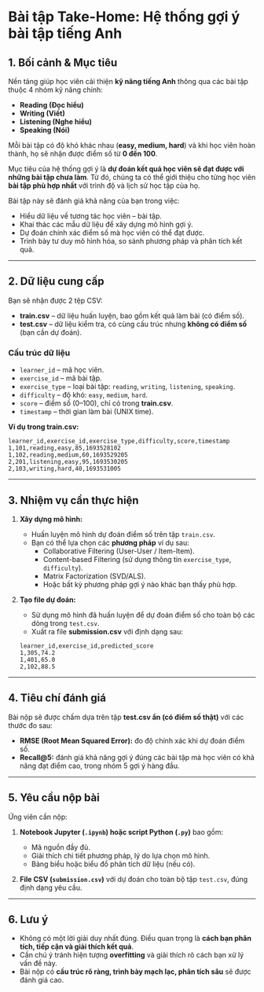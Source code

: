 # Bài tập Take-Home: Hệ thống gợi ý bài tập tiếng Anh

## 1. Bối cảnh & Mục tiêu

Nền tảng giúp học viên cải thiện **kỹ năng tiếng Anh** thông qua các bài tập thuộc 4 nhóm kỹ năng chính:  
- **Reading (Đọc hiểu)**  
- **Writing (Viết)**  
- **Listening (Nghe hiểu)**  
- **Speaking (Nói)**  

Mỗi bài tập có độ khó khác nhau (**easy, medium, hard**) và khi học viên hoàn thành, họ sẽ nhận được điểm số từ **0 đến 100**.  

Mục tiêu của hệ thống gợi ý là **dự đoán kết quả học viên sẽ đạt được với những bài tập chưa làm**. Từ đó, chúng ta có thể giới thiệu cho từng học viên **bài tập phù hợp nhất** với trình độ và lịch sử học tập của họ.  

Bài tập này sẽ đánh giá khả năng của bạn trong việc:  
- Hiểu dữ liệu về tương tác học viên – bài tập.  
- Khai thác các mẫu dữ liệu để xây dựng mô hình gợi ý.  
- Dự đoán chính xác điểm số mà học viên có thể đạt được.  
- Trình bày tư duy mô hình hóa, so sánh phương pháp và phân tích kết quả.  

---

## 2. Dữ liệu cung cấp

Bạn sẽ nhận được 2 tệp CSV:

- **train.csv** – dữ liệu huấn luyện, bao gồm kết quả làm bài (có điểm số).  
- **test.csv** – dữ liệu kiểm tra, có cùng cấu trúc nhưng **không có điểm số** (bạn cần dự đoán).   

### Cấu trúc dữ liệu

- `learner_id` – mã học viên.  
- `exercise_id` – mã bài tập.  
- `exercise_type` – loại bài tập: `reading`, `writing`, `listening`, `speaking`.  
- `difficulty` – độ khó: `easy`, `medium`, `hard`.  
- `score` – điểm số (0–100), chỉ có trong **train.csv**.  
- `timestamp` – thời gian làm bài (UNIX time).  

**Ví dụ trong train.csv:**
```csv
learner_id,exercise_id,exercise_type,difficulty,score,timestamp
1,101,reading,easy,85,1693528102
1,102,reading,medium,60,1693529205
2,201,listening,easy,95,1693530205
2,103,writing,hard,40,1693531005
```

---

## 3. Nhiệm vụ cần thực hiện

1. **Xây dựng mô hình:**
   - Huấn luyện mô hình dự đoán điểm số trên tập `train.csv`.  
   - Bạn có thể lựa chọn các **phương pháp** ví dụ sau:
     - Collaborative Filtering (User-User / Item-Item).
     - Content-based Filtering (sử dụng thông tin `exercise_type`, `difficulty`).  
     - Matrix Factorization (SVD/ALS).  
     - Hoặc bất kỳ phương pháp gợi ý nào khác bạn thấy phù hợp.  

2. **Tạo file dự đoán:**
   - Sử dụng mô hình đã huấn luyện để dự đoán điểm số cho toàn bộ các dòng trong `test.csv`.  
   - Xuất ra file **submission.csv** với định dạng sau:  

   ```csv
   learner_id,exercise_id,predicted_score
   1,305,74.2
   1,401,65.0
   2,102,88.5
   ```

---

## 4. Tiêu chí đánh giá

Bài nộp sẽ được chấm dựa trên tập **test.csv ẩn (có điểm số thật)** với các thước đo sau:  

- **RMSE (Root Mean Squared Error):** đo độ chính xác khi dự đoán điểm số.  
- **Recall@5:** đánh giá khả năng gợi ý đúng các bài tập mà học viên có khả năng đạt điểm cao, trong nhóm 5 gợi ý hàng đầu.  

---

## 5. Yêu cầu nộp bài

Ứng viên cần nộp:  

1. **Notebook Jupyter (`.ipynb`) hoặc script Python (`.py`)** bao gồm:  
   - Mã nguồn đầy đủ.  
   - Giải thích chi tiết phương pháp, lý do lựa chọn mô hình.  
   - Bảng biểu hoặc biểu đồ phân tích dữ liệu (nếu có).  

2. **File CSV (`submission.csv`)** với dự đoán cho toàn bộ tập `test.csv`, đúng định dạng yêu cầu.  

---

## 6. Lưu ý

- Không có một lời giải duy nhất đúng. Điều quan trọng là **cách bạn phân tích, tiếp cận và giải thích kết quả**.  
- Cần chú ý tránh hiện tượng **overfitting** và giải thích rõ cách bạn xử lý vấn đề này.  
- Bài nộp có **cấu trúc rõ ràng, trình bày mạch lạc, phân tích sâu** sẽ được đánh giá cao.  
